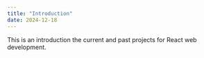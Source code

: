 ```yaml
---
title: "Introduction"
date: 2024-12-18
---
```


This is an introduction the current and past projects for React web development.
